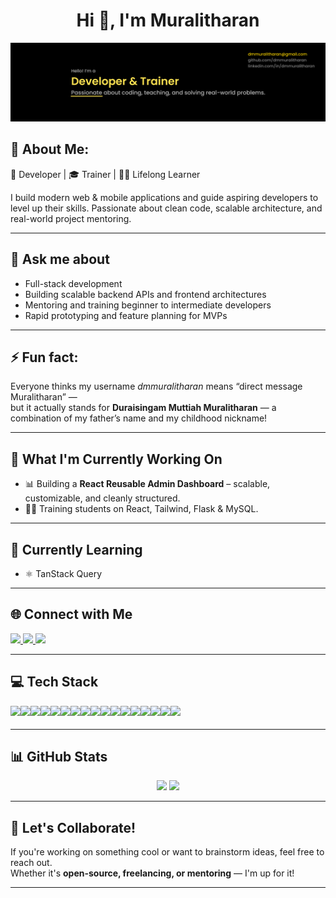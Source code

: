 <h1 align="center">Hi 👋, I'm Muralitharan</h1>

<p align="center">
  <img src="assets/Github_Banner.png" alt="Muralitharan - Developer & Trainer banner" />
</p>

## 💫 About Me:

🚀 Developer | 🎓 Trainer | 👨‍💻 Lifelong Learner  

I build modern web & mobile applications and guide aspiring developers to level up their skills. Passionate about clean code, scalable architecture, and real-world project mentoring.

---

## 💬 Ask me about

- Full-stack development
- Building scalable backend APIs and frontend architectures
- Mentoring and training beginner to intermediate developers
- Rapid prototyping and feature planning for MVPs

---

## ⚡ Fun fact:

Everyone thinks my username *dmmuralitharan* means “direct message Muralitharan” —  
but it actually stands for **Duraisingam Muttiah Muralitharan** — a combination of my father’s name and my childhood nickname!

---

## 🔭 What I'm Currently Working On

- 📊 Building a **React Reusable Admin Dashboard** – scalable, customizable, and cleanly structured.
- 🧑‍🏫 Training students on React, Tailwind, Flask & MySQL.

---

## 🧠 Currently Learning

- ⚛️ TanStack Query


---

## 🌐 Connect with Me

<a href="https://linkedin.com/in/dmmuralitharan" target="_blank">
  <img src="https://img.shields.io/badge/LinkedIn-%230077B5.svg?logo=linkedin&logoColor=white" height="23" />
</a>
<a href="https://x.com/dmmuralitharan" target="_blank">
  <img src="https://img.shields.io/badge/X-black.svg?logo=X&logoColor=white" height="23" />
</a>
<a href="mailto:dmmuralitharan@gmail.com" target="_blank">
  <img src="https://img.shields.io/badge/Email-D14836?logo=gmail&logoColor=white" height="23" />
</a>

---

## 💻 Tech Stack

<div align="center" style="display:flex;flex-wrap:wrap;row-gap:0.25rem;">
  <img src="https://img.shields.io/badge/HTML5-E34F26?logo=html5&logoColor=white&style=for-the-badge" height="23" />
  <img src="https://img.shields.io/badge/CSS3-1572B6?logo=css3&logoColor=white&style=for-the-badge" height="23" />
  <img src="https://img.shields.io/badge/Tailwind CSS-06B6D4?logo=tailwindcss&logoColor=black&style=for-the-badge" height="23" />
  <img src="https://img.shields.io/badge/JavaScript-F7DF1E?logo=javascript&logoColor=black&style=for-the-badge" height="23" />
  <img src="https://img.shields.io/badge/TypeScript-3178C6?logo=typescript&logoColor=white&style=for-the-badge" height="23" />
  <img src="https://img.shields.io/badge/React-20232A?logo=react&logoColor=61DAFB&style=for-the-badge" height="23" />
  <img src="https://img.shields.io/badge/Angular-DD0031?logo=angular&logoColor=white&style=for-the-badge" height="23" />
  <img src="https://img.shields.io/badge/Node.js-339933?logo=nodedotjs&logoColor=white&style=for-the-badge" height="23" />
  <img src="https://img.shields.io/badge/Express-000000?logo=express&logoColor=white&style=for-the-badge" height="23" />
  <img src="https://img.shields.io/badge/Flask-000000?logo=flask&logoColor=white&style=for-the-badge" height="23" />
  <img src="https://img.shields.io/badge/MongoDB-47A248?logo=mongodb&logoColor=white&style=for-the-badge" height="23" />
  <img src="https://img.shields.io/badge/MySQL-4479A1?logo=mysql&logoColor=white&style=for-the-badge" height="23" />
  <img src="https://img.shields.io/badge/PHP-777BB4?logo=php&logoColor=black&style=for-the-badge" height="23" />
  <img src="https://img.shields.io/badge/Git-F05032?logo=git&logoColor=white&style=for-the-badge" height="23" />
  <img src="https://img.shields.io/badge/GitHub-181717?logo=github&logoColor=white&style=for-the-badge" height="23" />
  <img src="https://img.shields.io/badge/GitHub Actions-2388FF?logo=githubactions&logoColor=white&style=for-the-badge" height="23" />
  <img src="https://img.shields.io/badge/Linux-FCC624?logo=linux&logoColor=black&style=for-the-badge" height="23" />
</div>

---

## 📊 GitHub Stats

<p align="center">
  <img src="https://github-readme-stats.vercel.app/api?username=dmmuralitharan&show_icons=true&theme=radical" height="150" />
  <img src="https://github-readme-stats.vercel.app/api/top-langs/?username=dmmuralitharan&layout=compact&theme=radical" height="150" />
</p>

---

## 🤝 Let's Collaborate!

If you're working on something cool or want to brainstorm ideas, feel free to reach out.  
Whether it's **open-source, freelancing, or mentoring** — I'm up for it!

---

